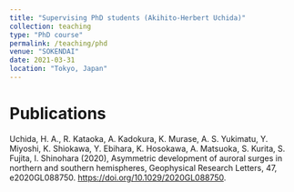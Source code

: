 ```yaml
---
title: "Supervising PhD students (Akihito-Herbert Uchida)"
collection: teaching
type: "PhD course"
permalink: /teaching/phd
venue: "SOKENDAI"
date: 2021-03-31
location: "Tokyo, Japan"
---
```


Publications
======
Uchida, H. A., R. Kataoka, A. Kadokura, K. Murase, A. S. Yukimatu, Y. Miyoshi, K. Shiokawa, Y. Ebihara, K. Hosokawa, A. Matsuoka, S. Kurita, S. Fujita, I. Shinohara (2020), Asymmetric development of auroral surges in northern and southern hemispheres, Geophysical Research Letters, 47, e2020GL088750. https://doi.org/10.1029/2020GL088750.